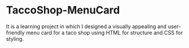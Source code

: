 # TaccoShop-MenuCard
It is a learning project in which I designed a visually appealing and user-friendly menu card for a taco shop using HTML for structure and CSS for styling.
